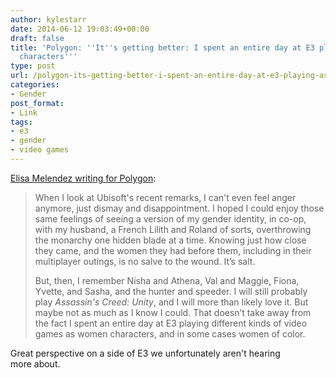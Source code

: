 ```yaml
---
author: kylestarr
date: 2014-06-12 19:03:49+00:00
draft: false
title: 'Polygon: ''It''s getting better: I spent an entire day at E3 playing as women
  characters'''
type: post
url: /polygon-its-getting-better-i-spent-an-entire-day-at-e3-playing-as-women-characters/
categories:
- Gender
post_format:
- Link
tags:
- e3
- gender
- video games
---
```


[Elisa Melendez writing for Polygon](http://www.polygon.com/2014/6/12/5803936/women-in-games-e3):


<blockquote>When I look at Ubisoft's recent remarks, I can't even feel anger anymore, just dismay and disappointment. I hoped I could enjoy those same feelings of seeing a version of my gender identity, in co-op, with my husband, a French Lilith and Roland of sorts, overthrowing the monarchy one hidden blade at a time. Knowing just how close they came, and the women they had before them, including in their multiplayer outings, is no salve to the wound. It’s salt.

But, then, I remember Nisha and Athena, Val and Maggie, Fiona, Yvette, and Sasha, and the hunter and speeder. I will still probably play _Assassin's Creed: Unity_, and I will more than likely love it. But maybe not as much as I know I could. That doesn’t take away from the fact I spent an entire day at E3 playing different kinds of video games as women characters, and in some cases women of color.</blockquote>


Great perspective on a side of E3 we unfortunately aren't hearing more about.
